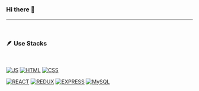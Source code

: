 ### Hi there 👋

---

<br>

### 🪶 **Use Stacks**

<br>

[![JS](https://img.shields.io/badge/Javascript-ffeb3b?style=for-the-badge&logo=JavaScript&logoColor=white)](https://github.com/Gryffindor0ne)   [![HTML](https://img.shields.io/badge/HTML-1976d2?style=for-the-badge&logo=HTML5&logoColor=white)](https://github.com/Gryffindor0ne)   [![CSS](https://img.shields.io/badge/CSS-ff69b4?style=for-the-badge&logo=CSS3&logoColor=white)](https://github.com/Gryffindor0ne)

[![REACT](https://img.shields.io/badge/REACT-61DAFB?style=for-the-badge&logo=React&logoColor=white)](https://github.com/Gryffindor0ne) [![REDUX](https://img.shields.io/badge/REDUX-69f0ae?style=for-the-badge&logo=Redux&logoColor=white)](https://github.com/Gryffindor0ne) [![EXPRESS](https://img.shields.io/badge/Express-8e24aa?style=for-the-badge&logo=Express&logoColor=white)](https://github.com/Gryffindor0ne) [![MySQL](https://img.shields.io/badge/MySQL-2962ff?style=for-the-badge&logo=MySQL&logoColor=white)](https://github.com/Gryffindor0ne)

